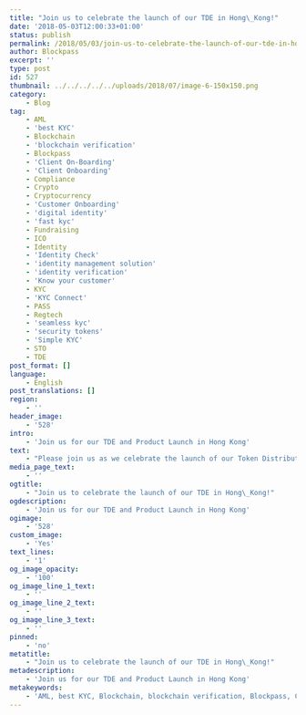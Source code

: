 ```yaml
---
title: "Join us to celebrate the launch of our TDE in Hong\_Kong!"
date: '2018-05-03T12:00:33+01:00'
status: publish
permalink: /2018/05/03/join-us-to-celebrate-the-launch-of-our-tde-in-hong-kong
author: Blockpass
excerpt: ''
type: post
id: 527
thumbnail: ../../../../../uploads/2018/07/image-6-150x150.png
category:
    - Blog
tag:
    - AML
    - 'best KYC'
    - Blockchain
    - 'blockchain verification'
    - Blockpass
    - 'Client On-Boarding'
    - 'Client Onboarding'
    - Compliance
    - Crypto
    - Cryptocurrency
    - 'Customer Onboarding'
    - 'digital identity'
    - 'fast kyc'
    - Fundraising
    - ICO
    - Identity
    - 'Identity Check'
    - 'identity management solution'
    - 'identity verification'
    - 'Know your customer'
    - KYC
    - 'KYC Connect'
    - PASS
    - Regtech
    - 'seamless kyc'
    - 'security tokens'
    - 'Simple KYC'
    - STO
    - TDE
post_format: []
language:
    - English
post_translations: []
region:
    - ''
header_image:
    - '528'
intro:
    - 'Join us for our TDE and Product Launch in Hong Kong'
text:
    - "Please join us as we celebrate the launch of our Token Distribution Event (TDE) and global launch of our product in Hong Kong this 31st of May. The evening reception will be held at The Annex on Des Voeux Road, Central (entrance on Level 2) with evening drinks and light canapés followed by speeches from our founders and the much awaited Blockpass application demonstration.\r\n\r\n<strong>What:</strong>Cocktails and canapés to celebrate the launch of our TDE\r\n\r\n<strong>Where:</strong>The Annex\r\n\r\nLevel 2, 173 Des Voeux Road,\r\n\r\nCentral, Hong Kong\r\n\r\n<strong>When:</strong>31 May, 2018\r\n\r\n<em>* Spaces are limited, please register to confirm your attendance.\L</em>\r\n\r\n<strong>Everything you need to know about the PASS Token and the Blockpass Token Distribution Evet</strong>\r\n\r\nWe recently posted all of the important information regarding our platform, the PASS Token and our business to our <a href=\"http://t.me/blockpass\">Telegram</a> and you can find it on our <a href=\"https://medium.com/@blockpass/important-information-about-the-blockpass-token-distribution-event-e7d9e3aaac42\">blog here</a>.\r\n\r\n<strong>About Blockpass</strong>\r\n\r\nBlockpass is a blockchain based self-sovereign identity protocol for the connected world — the Internet of Everything. The goal of Blockpass is global realization of identity for the Internet of Everything. Through the use of blockchain technology and smart contracts, Blockpass is a production ready Regtech platform offering shared regulatory and compliance services for humans, companies, objects and devices. As this identity system supports verification of humans (KYC), objects (KYO) and connected devices (KYD), it will enable the development of new applications that rely on a trusted connection between human and device identities."
media_page_text:
    - ''
ogtitle:
    - "Join us to celebrate the launch of our TDE in Hong\_Kong!"
ogdescription:
    - 'Join us for our TDE and Product Launch in Hong Kong'
ogimage:
    - '528'
custom_image:
    - 'Yes'
text_lines:
    - '1'
og_image_opacity:
    - '100'
og_image_line_1_text:
    - ''
og_image_line_2_text:
    - ''
og_image_line_3_text:
    - ''
pinned:
    - 'no'
metatitle:
    - "Join us to celebrate the launch of our TDE in Hong\_Kong!"
metadescription:
    - 'Join us for our TDE and Product Launch in Hong Kong'
metakeywords:
    - 'AML, best KYC, Blockchain, blockchain verification, Blockpass, Client On-Boarding, Client Onboarding, Compliance, Crypto, Cryptocurrency, Customer Onboarding, digital identity, fast kyc, Identity, Identity Check, identity management solution, identity verification, Know your customer, KYC, KYC Connect, PASS, Regtech, seamless kyc, security tokens, Simple KYC, STO, TDE, ICO, fundraising'
---
```

<!DOCTYPE html PUBLIC "-//W3C//DTD HTML 4.0 Transitional//EN" "http://www.w3.org/TR/REC-html40/loose.dtd">
<?xml encoding="UTF-8">
